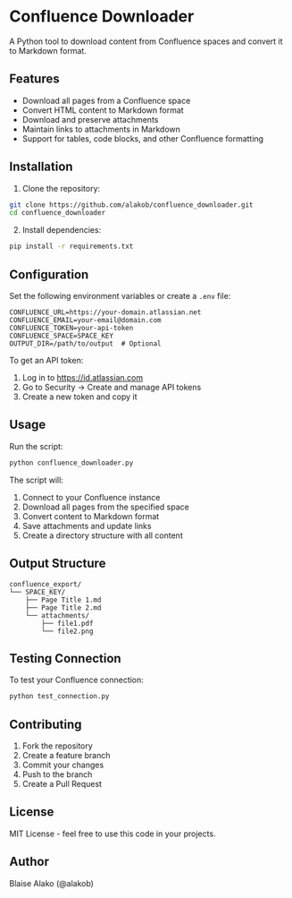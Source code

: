 # Confluence Downloader

A Python tool to download content from Confluence spaces and convert it to Markdown format.

## Features

- Download all pages from a Confluence space
- Convert HTML content to Markdown format
- Download and preserve attachments
- Maintain links to attachments in Markdown
- Support for tables, code blocks, and other Confluence formatting

## Installation

1. Clone the repository:
```bash
git clone https://github.com/alakob/confluence_downloader.git
cd confluence_downloader
```

2. Install dependencies:
```bash
pip install -r requirements.txt
```

## Configuration

Set the following environment variables or create a `.env` file:

```env
CONFLUENCE_URL=https://your-domain.atlassian.net
CONFLUENCE_EMAIL=your-email@domain.com
CONFLUENCE_TOKEN=your-api-token
CONFLUENCE_SPACE=SPACE_KEY
OUTPUT_DIR=/path/to/output  # Optional
```

To get an API token:
1. Log in to https://id.atlassian.com
2. Go to Security → Create and manage API tokens
3. Create a new token and copy it

## Usage

Run the script:
```bash
python confluence_downloader.py
```

The script will:
1. Connect to your Confluence instance
2. Download all pages from the specified space
3. Convert content to Markdown format
4. Save attachments and update links
5. Create a directory structure with all content

## Output Structure

```
confluence_export/
└── SPACE_KEY/
    ├── Page Title 1.md
    ├── Page Title 2.md
    └── attachments/
        ├── file1.pdf
        └── file2.png
```

## Testing Connection

To test your Confluence connection:
```bash
python test_connection.py
```

## Contributing

1. Fork the repository
2. Create a feature branch
3. Commit your changes
4. Push to the branch
5. Create a Pull Request

## License

MIT License - feel free to use this code in your projects.

## Author

Blaise Alako (@alakob) 